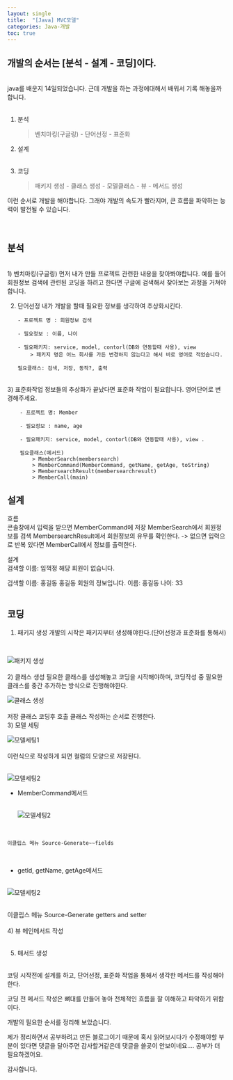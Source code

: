 ```yaml
---
layout: single
title:  "[Java] MVC모델"
categories: Java-개발
toc: true
---
```


## 개발의 순서는 [분석 - 설계 - 코딩]이다. ##
<br/>
java를 배운지 14일되었습니다. 근데 개발을 하는 과정에대해서 배워서 기록 해놓을까 합니다.
<br/><br/>

1. 분석<br/>
    > 벤치마킹(구글링) - 단어선정 - 표준화<br/>
2. 설계<br/><br/>
    
3. 코딩<br/>
    > 패키지 생성 - 클래스 생성 - 모델클래스 - 뷰 - 메서드 생성<br/>


이런 순서로 개발을 해야합니다. 그래야 개발의 속도가 빨라지며, 큰 흐름을 파악하는 능력이 발전될 수 있습니다.
<br/><br/><br/>

## 분석 ## 
<br/>
1) 벤치마킹(구글링)
    먼저 내가 만들 프로젝트 관련한 내용을 찾아봐야합니다. 예를 들어 회원정보 검색에 관련된 코딩을 하려고 한다면 구글에 검색해서 찾아보는 과정을 거쳐야 합니다. 
<br/>

 2) 단어선정 
    내가 개발을 할때 필요한 정보를 생각하여 추상화시킨다.

        - 프로젝트 명 : 회원정보 검색

        - 필요정보 : 이름, 나이

        - 필요패키지: service, model, contorl(DB와 연동할때 사용), view 
            > 패키지 명은 어느 회사를 가든 변경하지 않는다고 해서 바로 영어로 적었습니다.

        필요클래스: 검색, 저장, 동작?, 출력

<br/>
 3) 표준화작업 
    정보들의 추상화가 끝났다면 표준화 작업이 필요합니다. 영어단어로 변경해주세요.

        - 프로젝트 명: Member

        - 필요정보 : name, age

        - 필요패키지: service, model, contorl(DB와 연동할때 사용), view .

        필요클래스(메서드) 
            > MemberSearch(membersearch)
            > MemberCommand(MemberCommand, getName, getAge, toString)
            > MembersearchResult(membersearchresult)
            > MemberCall(main)

## 설계 ##
 흐름 <br/>
    콘솔창에서 입력을 받으면 MemberCommand에 저장
    MemberSearch에서 회원정보를 검색
    MembersearchResult에서 회원정보의 유무를 확인한다. -> 없으면 입력으로 반복
    있다면 MemberCall에서 정보를 출력한다.



설계
<br/>
검색할 이름: 임꺽정
해당 회원이 없습니다.

검색할 이름: 홍길동
홍길동 회원의 정보입니다.
이름: 홍길동
나이: 33
<br/> <br/>


## 코딩 ##
1) 패키지 생성
            개발의 시작은 패키지부터 생성해야한다.(단어선정과 표준화를 통해서)
<br/> 

 ![패키지 생성](https:/images/%ED%8C%A8%ED%82%A4%EC%A7%80%EC%83%9D%EC%84%B1.png)  
<br/>
2) 클래스 생성
    필요한 클래스를 생성해놓고 코딩을 시작해야하며, 코딩작성 중 필요한 클래스를 중간 추가하는 방식으로 진행해야한다.
<br/> 

![클래스 생성](https:/images/%ED%81%B4%EB%9E%98%EC%8A%A4%EC%83%9D%EC%84%B1.png)  
<br/>
    저장 클래스 코딩후 호출 클래스 작성하는 순서로 진행한다.
<br/>
3) 모델 세팅
    <br/> 

![모델세팅1](https:/images/%EB%AA%A8%EB%8D%B8%EC%84%B8%ED%8C%85.png)  
<br/>
이런식으로 작성하게 되면 컬럼의 모양으로 저장된다.
<br/><br/>

  ![모델세팅2](https:/images/%EB%AA%A8%EB%8D%B8%EC%84%B8%ED%8C%85%EB%B0%A9%EB%B2%95.png) 
<br/>

- MemberCommand메서드
<br/><br/>

  ![모델세팅2](https:/images/%EB%AA%A8%EB%8D%B8%ED%95%84%EB%93%9C.png) 

<br/>

    이클립스 메뉴 Source-Generate~~fields
<br/>

 - getld, getName, getAge메서드 
<br/><br/>

 ![모델세팅2](https:/images/%EB%AA%A8%EB%8D%B8get.png) 

<br/>
    이클립스 메뉴 Source-Generate getters and setter
<br/><br/>
4) 뷰 메인메서드 작성
    <br/><br/>

5) 매서드 생성
<br/>
코딩 시작전에 설계를 하고, 단어선정, 표준화 작업을 통해서 생각한 메서드를 작성해야 한다.

코딩 전 메서드 작성은 뼈대를 만들어 놓아 전체적인 흐름을 잘 이해하고 파악하기 위함이다.
<br/>



개발의 필요한 순서를 정리해 보았습니다. 


제가 정리하면서 공부하려고 만든 블로그이기 때문에 혹시 읽어보시다가 수정해야할 부분이 있다면 댓글을 달아주면 감사할거같은데 댓글을 쓸곳이 안보이네요.... 공부가 더 필요하겠어요.

감사합니다.
